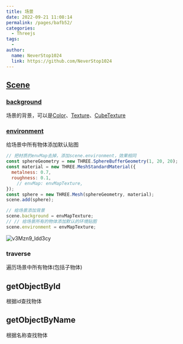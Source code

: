 ```yaml
---
title: 场景
date: 2022-09-21 11:08:14
permalink: /pages/bafb52/
categories:
  - Threejs
tags:
  - 
author: 
  name: NeverStop1024
  link: https://github.com/NeverStop1024
---
```

## [Scene](https://threejs.org/docs/index.html#api/zh/scenes/Scene)
### [background](https://threejs.org/docs/index.html#api/zh/scenes/Scene.background)
场景的背景，可以是[Color](https://threejs.org/docs/index.html#api/zh/math/Color)、[Texture](https://threejs.org/docs/index.html#api/zh/textures/Texture)、[CubeTexture](https://threejs.org/docs/index.html#api/zh/textures/CubeTexture)
### [environment](https://threejs.org/docs/index.html#api/zh/scenes/Scene.environment)
给场景中所有物体添加默认贴图
```javascript
// 把材质的envMap去掉，添加scene.environment，效果相同
const sphereGeometry = new THREE.SphereBufferGeometry(1, 20, 20);
const material = new THREE.MeshStandardMaterial({
  metalness: 0.7,
  roughness: 0.1,
    // envMap: envMapTexture,
});
const sphere = new THREE.Mesh(sphereGeometry, material);
scene.add(sphere);

// 给场景添加背景
scene.background = envMapTexture;
// // 给场景所有的物体添加默认的环境贴图
scene.environment = envMapTexture;
```
![v3Mzn9_ldd3cy](https://cdn.jsdelivr.net/gh/NeverStop1024/images-store@main/blog/v3Mzn9_ldd3cy.png)

### traverse
遍历场景中所有物体(包括子物体)
## getObjectById
根据id查找物体
## getObjectByName
根据名称查找物体